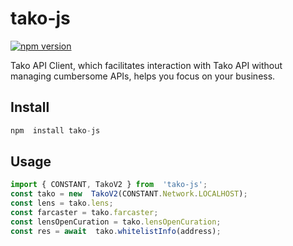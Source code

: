 # tako-js
[![npm version](https://img.shields.io/badge/npm-1.0.1-brightgreen.svg)](https://www.npmjs.com/package/tako-js)

Tako API Client, which facilitates interaction with Tako API without managing cumbersome APIs, helps you focus on your business.

## Install
```javascript
npm  install tako-js
```

## Usage
```javascript
import { CONSTANT, TakoV2 } from  'tako-js';
const tako = new  TakoV2(CONSTANT.Network.LOCALHOST);
const lens = tako.lens;
const farcaster = tako.farcaster;
const lensOpenCuration = tako.lensOpenCuration;
const res = await  tako.whitelistInfo(address);
```